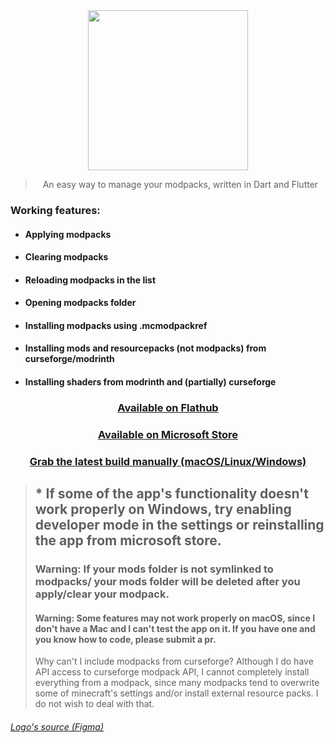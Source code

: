 <div align="center">

<img src="https://github.com/mrquantumoff/mcmodpackmanager_reborn/raw/master/assets/icons/logotext.svg" height=256 />

> An easy way to manage your modpacks, written in Dart and Flutter

</div>

### Working features:

- #### Applying modpacks
- #### Clearing modpacks
- #### Reloading modpacks in the list
- #### Opening modpacks folder
- #### Installing modpacks using .mcmodpackref
- #### Installing mods and resourcepacks (not modpacks) from curseforge/modrinth
- #### Installing shaders from modrinth and (partially) curseforge

<div align="center">

### [Available on Flathub](https://flathub.org/apps/details/dev.mrquantumoff.mcmodpackmanager)

### [Available on Microsoft Store](https://www.microsoft.com/store/apps/9NLT70M0TVD0)

### [Grab the latest build manually (macOS/Linux/Windows)](https://github.com/mrquantumoff/mcmodpackmanager_reborn/releases/latest)

</div>

> ## \* If some of the app's functionality doesn't work properly on Windows, try enabling developer mode in the settings or reinstalling the app from microsoft store.
>
> ### Warning: If your mods folder is not symlinked to modpacks/<anything> your mods folder will be deleted after you apply/clear your modpack.
>
> #### Warning: Some features may not work properly on macOS, since I don't have a Mac and I can't test the app on it. If you have one and you know how to code, please submit a pr.
>
> Why can't I include modpacks from curseforge? Although I do have API access to curseforge modpack API, I cannot completely install everything from a modpack, since many modpacks tend to overwrite some of minecraft's settings and/or install external resource packs. I do not wish to deal with that.

###### [Logo's source (Figma)](https://www.figma.com/community/file/1222558477898371497)
